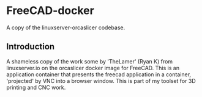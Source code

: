 # FreeCAD-docker
A copy of the linuxserver-orcaslicer codebase.

## Introduction
A shameless copy of the work some by 'TheLamer' (Ryan K) from linuxserver.io on the orcaslicer docker image for FreeCAD.   This is an application container that presents the freecad application in a container, 'projected'
by VNC into a browser window.   This is part of my toolset for 3D printing and CNC work.
